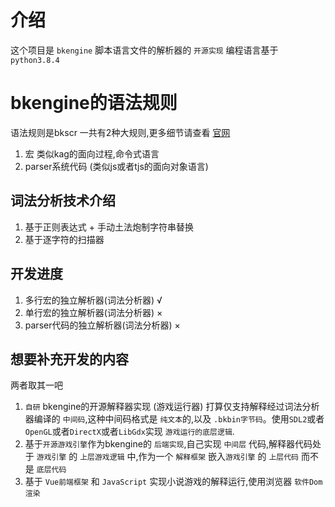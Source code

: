 # 介绍
这个项目是 `bkengine` 脚本语言文件的解析器的 `开源实现`
编程语言基于`python3.8.4`
# bkengine的语法规则
语法规则是bkscr 一共有2种大规则,更多细节请查看 [官网](https://bke.bakery.moe/)
1. 宏 类似kag的面向过程,命令式语言
2. parser系统代码 (类似js或者tjs的面向对象语言)

## 词法分析技术介绍
1. 基于正则表达式 + 手动土法炮制字符串替换
2. 基于逐字符的扫描器

## 开发进度
1. 多行宏的独立解析器(词法分析器) √
2. 单行宏的独立解析器(词法分析器) × 
3. parser代码的独立解析器(词法分析器) ×

## 想要补充开发的内容
两者取其一吧
1. `自研` bkengine的开源解释器实现 (游戏运行器) 打算仅支持解释经过词法分析器编译的 `中间码`,这种中间码格式是 `纯文本`的,以及 `.bkbin字节码`。使用`SDL2`或者`OpenGL`或者`DirectX`或者`LibGdx`实现 `游戏运行的底层逻辑`.
2. 基于`开源游戏引擎`作为bkengine的 `后端实现`,自己实现 `中间层` 代码,解释器代码处于 `游戏引擎` 的 `上层游戏逻辑` 中,作为一个 `解释框架` 嵌入`游戏引擎` 的 `上层代码` 而不是 `底层代码` 
3. 基于 `Vue前端框架` 和 `JavaScript` 实现小说游戏的解释运行,使用浏览器 `软件Dom渲染`
